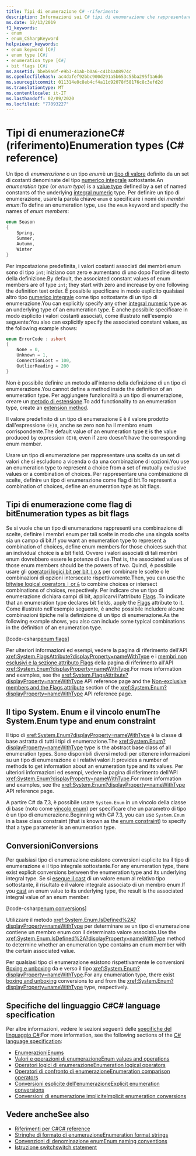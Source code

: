 ```yaml
---
title: Tipi di enumerazione C# -riferimento
description: Informazioni sui C# tipi di enumerazione che rappresentano una scelta o una combinazione di scelte
ms.date: 12/13/2019
f1_keywords:
- enum
- enum_CSharpKeyword
helpviewer_keywords:
- enum keyword [C#]
- enum type [C#]
- enumeration type [C#]
- bit flags [C#]
ms.assetid: bbeb9a0f-e9b3-41ab-b0a6-c41b1a08974c
ms.openlocfilehash: ac4dafef92bbc900d291a5b653c55ba295f1a6d6
ms.sourcegitcommit: 011314e0c8eb4cf4a11d92078f58176c8c3efd2d
ms.translationtype: MT
ms.contentlocale: it-IT
ms.lasthandoff: 02/09/2020
ms.locfileid: "77093227"
---
```

# <a name="enumeration-types-c-reference"></a><span data-ttu-id="c2b2d-103">Tipi di enumerazioneC# (riferimento)</span><span class="sxs-lookup"><span data-stu-id="c2b2d-103">Enumeration types (C# reference)</span></span>

<span data-ttu-id="c2b2d-104">Un tipo di *enumerazione* o un tipo *enum*è un [tipo di valore](value-types.md) definito da un set di costanti denominate del tipo [numerico integrale](integral-numeric-types.md) sottostante.</span><span class="sxs-lookup"><span data-stu-id="c2b2d-104">An *enumeration type* (or *enum type*) is a [value type](value-types.md) defined by a set of named constants of the underlying [integral numeric](integral-numeric-types.md) type.</span></span> <span data-ttu-id="c2b2d-105">Per definire un tipo di enumerazione, usare la parola chiave `enum` e specificare i nomi dei *membri enum*:</span><span class="sxs-lookup"><span data-stu-id="c2b2d-105">To define an enumeration type, use the `enum` keyword and specify the names of *enum members*:</span></span>

```csharp
enum Season
{
    Spring,
    Summer,
    Autumn,
    Winter
}
```

<span data-ttu-id="c2b2d-106">Per impostazione predefinita, i valori costanti associati dei membri enum sono di tipo `int`; iniziano con zero e aumentano di uno dopo l'ordine di testo della definizione.</span><span class="sxs-lookup"><span data-stu-id="c2b2d-106">By default, the associated constant values of enum members are of type `int`; they start with zero and increase by one following the definition text order.</span></span> <span data-ttu-id="c2b2d-107">È possibile specificare in modo esplicito qualsiasi altro tipo [numerico integrale](integral-numeric-types.md) come tipo sottostante di un tipo di enumerazione.</span><span class="sxs-lookup"><span data-stu-id="c2b2d-107">You can explicitly specify any other [integral numeric](integral-numeric-types.md) type as an underlying type of an enumeration type.</span></span> <span data-ttu-id="c2b2d-108">È anche possibile specificare in modo esplicito i valori costanti associati, come illustrato nell'esempio seguente:</span><span class="sxs-lookup"><span data-stu-id="c2b2d-108">You also can explicitly specify the associated constant values, as the following example shows:</span></span>

```csharp
enum ErrorCode : ushort
{
    None = 0,
    Unknown = 1,
    ConnectionLost = 100,
    OutlierReading = 200
}
```

<span data-ttu-id="c2b2d-109">Non è possibile definire un metodo all'interno della definizione di un tipo di enumerazione.</span><span class="sxs-lookup"><span data-stu-id="c2b2d-109">You cannot define a method inside the definition of an enumeration type.</span></span> <span data-ttu-id="c2b2d-110">Per aggiungere funzionalità a un tipo di enumerazione, creare un [metodo di estensione](../../programming-guide/classes-and-structs/extension-methods.md).</span><span class="sxs-lookup"><span data-stu-id="c2b2d-110">To add functionality to an enumeration type, create an [extension method](../../programming-guide/classes-and-structs/extension-methods.md).</span></span>

<span data-ttu-id="c2b2d-111">Il valore predefinito di un tipo di enumerazione `E` è il valore prodotto dall'espressione `(E)0`, anche se zero non ha il membro enum corrispondente.</span><span class="sxs-lookup"><span data-stu-id="c2b2d-111">The default value of an enumeration type `E` is the value produced by expression `(E)0`, even if zero doesn't have the corresponding enum member.</span></span>

<span data-ttu-id="c2b2d-112">Usare un tipo di enumerazione per rappresentare una scelta da un set di valori che si escludono a vicenda o da una combinazione di opzioni.</span><span class="sxs-lookup"><span data-stu-id="c2b2d-112">You use an enumeration type to represent a choice from a set of mutually exclusive values or a combination of choices.</span></span> <span data-ttu-id="c2b2d-113">Per rappresentare una combinazione di scelte, definire un tipo di enumerazione come flag di bit.</span><span class="sxs-lookup"><span data-stu-id="c2b2d-113">To represent a combination of choices, define an enumeration type as bit flags.</span></span>

## <a name="enumeration-types-as-bit-flags"></a><span data-ttu-id="c2b2d-114">Tipi di enumerazione come flag di bit</span><span class="sxs-lookup"><span data-stu-id="c2b2d-114">Enumeration types as bit flags</span></span>

<span data-ttu-id="c2b2d-115">Se si vuole che un tipo di enumerazione rappresenti una combinazione di scelte, definire i membri enum per tali scelte in modo che una singola scelta sia un campo di bit.</span><span class="sxs-lookup"><span data-stu-id="c2b2d-115">If you want an enumeration type to represent a combination of choices, define enum members for those choices such that an individual choice is a bit field.</span></span> <span data-ttu-id="c2b2d-116">Ovvero i valori associati di tali membri enum dovrebbero essere le potenze di due.</span><span class="sxs-lookup"><span data-stu-id="c2b2d-116">That is, the associated values of those enum members should be the powers of two.</span></span> <span data-ttu-id="c2b2d-117">Quindi, è possibile usare gli [operatori logici bit per bit `|` o `&`](../operators/bitwise-and-shift-operators.md#enumeration-logical-operators) per combinare le scelte o le combinazioni di opzioni intersecate rispettivamente.</span><span class="sxs-lookup"><span data-stu-id="c2b2d-117">Then, you can use the [bitwise logical operators `|` or `&`](../operators/bitwise-and-shift-operators.md#enumeration-logical-operators) to combine choices or intersect combinations of choices, respectively.</span></span> <span data-ttu-id="c2b2d-118">Per indicare che un tipo di enumerazione dichiara campi di bit, applicarvi l'attributo [Flags](xref:System.FlagsAttribute) .</span><span class="sxs-lookup"><span data-stu-id="c2b2d-118">To indicate that an enumeration type declares bit fields, apply the [Flags](xref:System.FlagsAttribute) attribute to it.</span></span> <span data-ttu-id="c2b2d-119">Come illustrato nell'esempio seguente, è anche possibile includere alcune combinazioni tipiche nella definizione di un tipo di enumerazione.</span><span class="sxs-lookup"><span data-stu-id="c2b2d-119">As the following example shows, you also can include some typical combinations in the definition of an enumeration type.</span></span>

[!code-csharp[enum flags](~/samples/csharp/language-reference/builtin-types/EnumType.cs#Flags)]

<span data-ttu-id="c2b2d-120">Per ulteriori informazioni ed esempi, vedere la pagina di riferimento dell'API <xref:System.FlagsAttribute?displayProperty=nameWithType> e i [membri non esclusivi e la sezione attributo Flags](/dotnet/api/system.enum#non-exclusive-members-and-the-flags-attribute) della pagina di riferimento all'API <xref:System.Enum?displayProperty=nameWithType>.</span><span class="sxs-lookup"><span data-stu-id="c2b2d-120">For more information and examples, see the <xref:System.FlagsAttribute?displayProperty=nameWithType> API reference page and the [Non-exclusive members and the Flags attribute](/dotnet/api/system.enum#non-exclusive-members-and-the-flags-attribute) section of the <xref:System.Enum?displayProperty=nameWithType> API reference page.</span></span>

## <a name="the-systemenum-type-and-enum-constraint"></a><span data-ttu-id="c2b2d-121">Il tipo System. Enum e il vincolo enum</span><span class="sxs-lookup"><span data-stu-id="c2b2d-121">The System.Enum type and enum constraint</span></span>

<span data-ttu-id="c2b2d-122">Il tipo di <xref:System.Enum?displayProperty=nameWithType> è la classe di base astratta di tutti i tipi di enumerazione.</span><span class="sxs-lookup"><span data-stu-id="c2b2d-122">The <xref:System.Enum?displayProperty=nameWithType> type is the abstract base class of all enumeration types.</span></span> <span data-ttu-id="c2b2d-123">Sono disponibili diversi metodi per ottenere informazioni su un tipo di enumerazione e i relativi valori.</span><span class="sxs-lookup"><span data-stu-id="c2b2d-123">It provides a number of methods to get information about an enumeration type and its values.</span></span> <span data-ttu-id="c2b2d-124">Per ulteriori informazioni ed esempi, vedere la pagina di riferimento dell'API <xref:System.Enum?displayProperty=nameWithType>.</span><span class="sxs-lookup"><span data-stu-id="c2b2d-124">For more information and examples, see the <xref:System.Enum?displayProperty=nameWithType> API reference page.</span></span>

<span data-ttu-id="c2b2d-125">A partire C# da 7,3, è possibile usare `System.Enum` in un vincolo della classe di base (noto come [vincolo enum](../../programming-guide/generics/constraints-on-type-parameters.md#enum-constraints)) per specificare che un parametro di tipo è un tipo di enumerazione.</span><span class="sxs-lookup"><span data-stu-id="c2b2d-125">Beginning with C# 7.3, you can use `System.Enum` in a base class constraint (that is known as the [enum constraint](../../programming-guide/generics/constraints-on-type-parameters.md#enum-constraints)) to specify that a type parameter is an enumeration type.</span></span>

## <a name="conversions"></a><span data-ttu-id="c2b2d-126">Conversioni</span><span class="sxs-lookup"><span data-stu-id="c2b2d-126">Conversions</span></span>

<span data-ttu-id="c2b2d-127">Per qualsiasi tipo di enumerazione esistono conversioni esplicite tra il tipo di enumerazione e il tipo integrale sottostante.</span><span class="sxs-lookup"><span data-stu-id="c2b2d-127">For any enumeration type, there exist explicit conversions between the enumeration type and its underlying integral type.</span></span> <span data-ttu-id="c2b2d-128">Se si [esegue il cast](../operators/type-testing-and-cast.md#cast-operator-) di un valore enum al relativo tipo sottostante, il risultato è il valore integrale associato di un membro enum.</span><span class="sxs-lookup"><span data-stu-id="c2b2d-128">If you [cast](../operators/type-testing-and-cast.md#cast-operator-) an enum value to its underlying type, the result is the associated integral value of an enum member.</span></span>

[!code-csharp[enum conversions](~/samples/csharp/language-reference/builtin-types/EnumType.cs#Conversions)]

<span data-ttu-id="c2b2d-129">Utilizzare il metodo <xref:System.Enum.IsDefined%2A?displayProperty=nameWithType> per determinare se un tipo di enumerazione contiene un membro enum con il determinato valore associato.</span><span class="sxs-lookup"><span data-stu-id="c2b2d-129">Use the <xref:System.Enum.IsDefined%2A?displayProperty=nameWithType> method to determine whether an enumeration type contains an enum member with the certain associated value.</span></span>

<span data-ttu-id="c2b2d-130">Per qualsiasi tipo di enumerazione esistono rispettivamente le conversioni [Boxing e unboxing](../../programming-guide/types/boxing-and-unboxing.md) da e verso il tipo <xref:System.Enum?displayProperty=nameWithType>.</span><span class="sxs-lookup"><span data-stu-id="c2b2d-130">For any enumeration type, there exist [boxing and unboxing](../../programming-guide/types/boxing-and-unboxing.md) conversions to and from the <xref:System.Enum?displayProperty=nameWithType> type, respectively.</span></span>

## <a name="c-language-specification"></a><span data-ttu-id="c2b2d-131">Specifiche del linguaggio C#</span><span class="sxs-lookup"><span data-stu-id="c2b2d-131">C# language specification</span></span>

<span data-ttu-id="c2b2d-132">Per altre informazioni, vedere le sezioni seguenti delle [specifiche del linguaggio C#](~/_csharplang/spec/introduction.md):</span><span class="sxs-lookup"><span data-stu-id="c2b2d-132">For more information, see the following sections of the [C# language specification](~/_csharplang/spec/introduction.md):</span></span>

- [<span data-ttu-id="c2b2d-133">Enumerazioni</span><span class="sxs-lookup"><span data-stu-id="c2b2d-133">Enums</span></span>](~/_csharplang/spec/enums.md)
- [<span data-ttu-id="c2b2d-134">Valori e operazioni di enumerazione</span><span class="sxs-lookup"><span data-stu-id="c2b2d-134">Enum values and operations</span></span>](~/_csharplang/spec/enums.md#enum-values-and-operations)
- [<span data-ttu-id="c2b2d-135">Operatori logici di enumerazione</span><span class="sxs-lookup"><span data-stu-id="c2b2d-135">Enumeration logical operators</span></span>](~/_csharplang/spec/expressions.md#enumeration-logical-operators)
- [<span data-ttu-id="c2b2d-136">Operatori di confronto di enumerazione</span><span class="sxs-lookup"><span data-stu-id="c2b2d-136">Enumeration comparison operators</span></span>](~/_csharplang/spec/expressions.md#enumeration-comparison-operators)
- [<span data-ttu-id="c2b2d-137">Conversioni esplicite dell'enumerazione</span><span class="sxs-lookup"><span data-stu-id="c2b2d-137">Explicit enumeration conversions</span></span>](~/_csharplang/spec/conversions.md#explicit-enumeration-conversions)
- [<span data-ttu-id="c2b2d-138">Conversioni di enumerazione implicite</span><span class="sxs-lookup"><span data-stu-id="c2b2d-138">Implicit enumeration conversions</span></span>](~/_csharplang/spec/conversions.md#implicit-enumeration-conversions)

## <a name="see-also"></a><span data-ttu-id="c2b2d-139">Vedere anche</span><span class="sxs-lookup"><span data-stu-id="c2b2d-139">See also</span></span>

- [<span data-ttu-id="c2b2d-140">Riferimenti per C#</span><span class="sxs-lookup"><span data-stu-id="c2b2d-140">C# reference</span></span>](../index.md)
- [<span data-ttu-id="c2b2d-141">Stringhe di formato di enumerazione</span><span class="sxs-lookup"><span data-stu-id="c2b2d-141">Enumeration format strings</span></span>](../../../standard/base-types/enumeration-format-strings.md)
- [<span data-ttu-id="c2b2d-142">Convenzioni di denominazione enum</span><span class="sxs-lookup"><span data-stu-id="c2b2d-142">Enum naming conventions</span></span>](../../../standard/design-guidelines/names-of-classes-structs-and-interfaces.md#naming-enumerations)
- [<span data-ttu-id="c2b2d-143">Istruzione switch</span><span class="sxs-lookup"><span data-stu-id="c2b2d-143">switch statement</span></span>](../keywords/switch.md)
